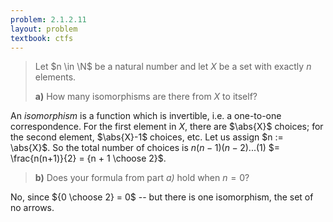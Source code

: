 ```yaml
---
problem: 2.1.2.11
layout: problem
textbook: ctfs
---
```


> Let $n \in \N$ be a natural number and let $X$ be a set with exactly $n$
> elements.
>
> **a)** How many isomorphisms are there from $X$ to itself?

An _isomorphism_ is a function which is invertible, i.e. a one-to-one
correspondence. For the first element in $X$, there are $\abs{X}$ choices; for the
second element, $\abs{X}-1$ choices, etc. Let us assign $n := \abs{X}$. So the total
number of choices is $n (n-1) (n-2) ... (1)$ $= \frac{n(n+1)}{2} = {n + 1
\choose 2}$.

> **b)** Does your formula from part _a)_ hold when $n=0$?

No, since ${0 \choose 2} = 0$ -- but there is one isomorphism, the set of no
arrows.

